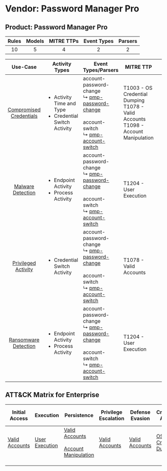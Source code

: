 Vendor: Password Manager Pro
============================
Product: Password Manager Pro
-----------------------------
| Rules | Models | MITRE TTPs | Event Types | Parsers |
|:-----:|:------:|:----------:|:-----------:|:-------:|
|  10   |   5    |     4      |      2      |    2    |

|                                  Use-Case                                  | Activity Types                                                               | Event Types/Parsers                                                                                                                                                                                   | MITRE TTP                                                                                   | Content                                                                                                                                      |
|:--------------------------------------------------------------------------:| ---------------------------------------------------------------------------- | ----------------------------------------------------------------------------------------------------------------------------------------------------------------------------------------------------- | ------------------------------------------------------------------------------------------- | -------------------------------------------------------------------------------------------------------------------------------------------- |
| [Compromised Credentials](../../../UseCases/uc_compromised_credentials.md) | <ul><li>Activity Time  and Type</li><li>Credential Switch Activity</li></ul> |  account-password-change<br> ↳ [pmp-password-change](Parsers/parserContent_pmp-password-change.md)<br><br> account-switch<br> ↳ [pmp-account-switch](Parsers/parserContent_pmp-account-switch.md)<br> | T1003 - OS Credential Dumping<br>T1078 - Valid Accounts<br>T1098 - Account Manipulation<br> | [<ul><li>6 Rules</li></ul><ul><li>4 Models</li></ul>](Rules_Models/r_m_password_manager_pro_password_manager_pro_Compromised_Credentials.md) |
|       [Malware Detection](../../../UseCases/uc_malware_detection.md)       | <ul><li>Endpoint Activity</li><li>Process Activity</li></ul>                 |  account-password-change<br> ↳ [pmp-password-change](Parsers/parserContent_pmp-password-change.md)<br><br> account-switch<br> ↳ [pmp-account-switch](Parsers/parserContent_pmp-account-switch.md)<br> | T1204 - User Execution<br>                                                                  | [<ul><li>4 Rules</li></ul><ul><li>1 Models</li></ul>](Rules_Models/r_m_password_manager_pro_password_manager_pro_Malware_Detection.md)       |
|     [Privileged Activity](../../../UseCases/uc_privileged_activity.md)     | <ul><li>Credential Switch Activity</li></ul>                                 |  account-password-change<br> ↳ [pmp-password-change](Parsers/parserContent_pmp-password-change.md)<br><br> account-switch<br> ↳ [pmp-account-switch](Parsers/parserContent_pmp-account-switch.md)<br> | T1078 - Valid Accounts<br>                                                                  | [<ul><li>2 Rules</li></ul><ul><li>1 Models</li></ul>](Rules_Models/r_m_password_manager_pro_password_manager_pro_Privileged_Activity.md)     |
|    [Ransomware Detection](../../../UseCases/uc_ransomware_detection.md)    | <ul><li>Endpoint Activity</li><li>Process Activity</li></ul>                 |  account-password-change<br> ↳ [pmp-password-change](Parsers/parserContent_pmp-password-change.md)<br><br> account-switch<br> ↳ [pmp-account-switch](Parsers/parserContent_pmp-account-switch.md)<br> | T1204 - User Execution<br>                                                                  | [<ul><li>4 Rules</li></ul><ul><li>1 Models</li></ul>](Rules_Models/r_m_password_manager_pro_password_manager_pro_Ransomware_Detection.md)    |

ATT&CK Matrix for Enterprise
----------------------------
| Initial Access                                                      | Execution                                                           | Persistence                                                                                                                                  | Privilege Escalation                                                | Defense Evasion                                                     | Credential Access                                                          | Discovery | Lateral Movement | Collection | Command and Control | Exfiltration | Impact |
| ------------------------------------------------------------------- | ------------------------------------------------------------------- | -------------------------------------------------------------------------------------------------------------------------------------------- | ------------------------------------------------------------------- | ------------------------------------------------------------------- | -------------------------------------------------------------------------- | --------- | ---------------- | ---------- | ------------------- | ------------ | ------ |
| [Valid Accounts](https://attack.mitre.org/techniques/T1078)<br><br> | [User Execution](https://attack.mitre.org/techniques/T1204)<br><br> | [Valid Accounts](https://attack.mitre.org/techniques/T1078)<br><br>[Account Manipulation](https://attack.mitre.org/techniques/T1098)<br><br> | [Valid Accounts](https://attack.mitre.org/techniques/T1078)<br><br> | [Valid Accounts](https://attack.mitre.org/techniques/T1078)<br><br> | [OS Credential Dumping](https://attack.mitre.org/techniques/T1003)<br><br> |           |                  |            |                     |              |        |